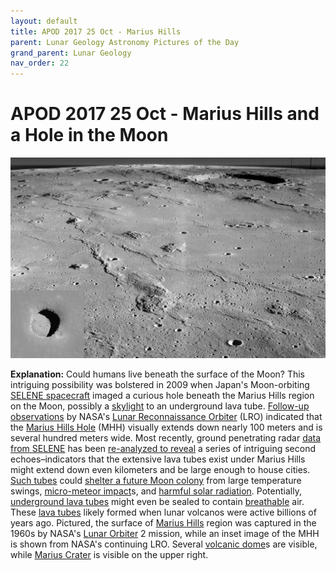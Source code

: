 ```yaml
---
layout: default
title: APOD 2017 25 Oct - Marius Hills
parent: Lunar Geology Astronomy Pictures of the Day
grand_parent: Lunar Geology
nav_order: 22
---
```


# APOD 2017 25 Oct - Marius Hills and a Hole in the Moon

![MariusHills_LO2LRO_1080.jpeg](APOD%202017%2025%20Oct%20-%20Marius%20Hills%20and%20a%20Hole%20in%20the%20.assets/MariusHills_LO2LRO_1080.jpeg)

**Explanation:**  Could humans live beneath the surface of the Moon? This intriguing possibility was bolstered in 2009 when Japan's Moon-orbiting [SELENE spacecraft](https://en.wikipedia.org/wiki/SELENE) imaged a curious hole beneath the Marius Hills region on the Moon, possibly a [skylight](https://photojournal.jpl.nasa.gov/catalog/PIA12954) to an underground lava tube. [Follow-up observations](https://www.nasa.gov/content/goddard/lunar-pits-could-shelter-astronauts-reveal-details-of-how-man-in-the-moon-formed) by NASA's [Lunar Reconnaissance Orbiter](https://www.nasa.gov/mission_pages/LRO/overview/index.html) (LRO) indicated that the [Marius Hills Hole](https://science.nasa.gov/science-news/science-at-nasa/2010/12jul_rabbithole) (MHH) visually extends down nearly 100 meters and is several hundred meters wide. Most recently, ground penetrating radar [data from SELENE](http://global.jaxa.jp/projects/sat/selene/) has been [re-analyzed to reveal](http://onlinelibrary.wiley.com/doi/10.1002/2017GL074998/epdf) a series of intriguing second echoes–indicators that the extensive lava tubes exist under Marius Hills might extend down even kilometers and be large enough to house cities. [Such tubes](https://www.universetoday.com/137550/stable-lava-tube-provide-potential-human-habitat-moon/) could [shelter a future Moon colony](https://www.nasa.gov/content/goddard/lunar-pits-could-shelter-astronauts-reveal-details-of-how-man-in-the-moon-formed) from large temperature swings, [micro-meteor impact](https://apod.nasa.gov/apod/ap011117.html)s, and [harmful solar radiation](https://apod.nasa.gov/apod/ap031029.html). Potentially, [underground lava tubes](https://en.wikipedia.org/wiki/Lava_tube#/media/File:Valentine_Cave.JPG) might even be sealed to contain [breathable](https://apod.nasa.gov/apod/ap150401.html) air. These [lava tubes](https://www.youtube.com/watch?v=iQLWIuaNg68) likely formed when lunar volcanos were active billions of years ago. Pictured, the surface of [Marius Hills](https://en.wikipedia.org/wiki/Marius_Hills) region was captured in the 1960s by NASA's [Lunar Orbiter](https://en.wikipedia.org/wiki/Lunar_Orbiter_program) 2 mission, while an inset image of the MHH is shown from NASA's continuing LRO. Several [volcanic dome](https://en.wikipedia.org/wiki/Lava_dome#/media/File:Volc%C3%A1n_Chait%C3%A9n-Sam_Beebe-Ecotrust.jpg)s are visible, while [Marius Crater](https://en.wikipedia.org/wiki/Marius_(crater)) is visible on the upper right.

